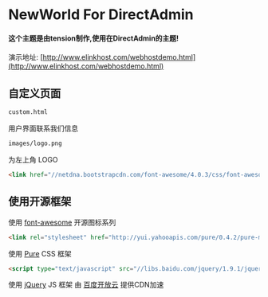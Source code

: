 # NewWorld For DirectAdmin #

#### 这个主题是由tension制作,使用在DirectAdmin的主题!

演示地址: [http://www.elinkhost.com/webhostdemo.html](http://www.elinkhost.com/webhostdemo.html)

## 自定义页面 ##

```html
custom.html
```
用户界面联系我们信息

```html
images/logo.png
```
为左上角 LOGO

```html
<link href="//netdna.bootstrapcdn.com/font-awesome/4.0.3/css/font-awesome.css" rel="stylesheet">
```
## 使用开源框架 ##

使用 [font-awesome](http://fortawesome.github.io/Font-Awesome/) 开源图标系列

```html
<link rel="stylesheet" href="http://yui.yahooapis.com/pure/0.4.2/pure-min.css">
```

使用 [Pure](http://purecss.io/) CSS 框架

```html
<script type="text/javascript" src="//libs.baidu.com/jquery/1.9.1/jquery.min.js"></script>
```

使用 [jQuery](http://jquery.com/) JS 框架 由 [百度开放云](http://libs.baidu.com/) 提供CDN加速